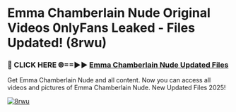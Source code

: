 # Emma Chamberlain Nude Original Videos 0nlyFans Leaked - Files Updated! (8rwu)

<h3>🔴 CLICK HERE 🌐==►► <a href="https://tinyurl.com/5h6xmrr3" rel="nofollow">Emma Chamberlain Nude Updated Files</a></h3>

Get Emma Chamberlain Nude and all content. Now you can access all videos and pictures of Emma Chamberlain Nude. New Updated Files 2025!

[![8rwu](https://i.imgur.com/KVD873Z.gif)](https://tinyurl.com/5h6xmrr3)
